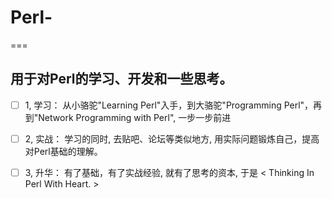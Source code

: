 # Perl-
===

用于对Perl的学习、开发和一些思考。
---

- [ ] 1, 学习： 
        从小骆驼"Learning Perl"入手，到大骆驼"Programming Perl"，再到"Network Programming with Perl", 一步一步前进
        
- [ ] 2, 实战：
        学习的同时, 去贴吧、论坛等类似地方, 用实际问题锻炼自己，提高对Perl基础的理解。
        
- [ ] 3, 升华：
        有了基础，有了实战经验, 就有了思考的资本, 于是 < Thinking In Perl With Heart. >
        
        

